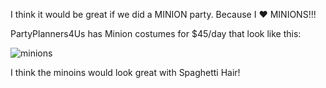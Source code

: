 I think it would be great if we did a MINION party.  Because I :heart: MINIONS!!!

PartyPlanners4Us has Minion costumes for $45/day that look like this:


![minions](http://weknowyourdreamz.com/images/minions/minions-01.jpg)


I think the minoins would look great with Spaghetti Hair! 
